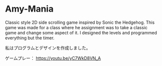 # Amy-Mania
Classic style 2D side scrolling game inspired by Sonic the Hedgehog. 
This game was made for a class where he assignment was to take a classic game and change some aspect of it.
I designed the levels and programmed everything but the timer.

私はプログラムとデザインを作成しました。

ゲームプレー：
https://youtu.be/yC7WkD8VN_A
